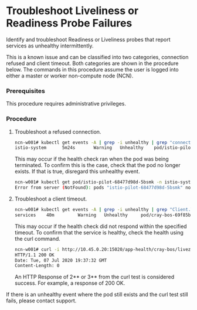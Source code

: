 # Troubleshoot Liveliness or Readiness Probe Failures

Identify and troubleshoot Readiness or Liveliness probes that report services as unhealthy intermittently.

This is a known issue and can be classified into two categories, connection refused and client timeout. Both categories are shown in the procedure below. The commands in this procedure assume the user is logged into either a master or worker non-compute node \(NCN\).

### Prerequisites

This procedure requires administrative privileges.

### Procedure

1.  Troubleshoot a refused connection.

    ```bash
    ncn-w001# kubectl get events -A | grep -i unhealthy | grep "connection refused"
    istio-system      5m24s       Warning   Unhealthy    pod/istio-pilot-68477d98d-5bsmk      Readiness probe failed: Get http://10.45.0.100:8080/ready: dial tcp 10.45.0.100:8080: connect: connection refused
    ```

    This may occur if the health check ran when the pod was being terminated. To confirm this is the case, check that the pod no longer exists. If that is true, disregard this unhealthy event.

    ```bash
    ncn-w001# kubectl get pod/istio-pilot-68477d98d-5bsmk -n istio-system
    Error from server (NotFound): pods "istio-pilot-68477d98d-5bsmk" not found
    ```

2.  Troubleshoot a client timeout.

    ```bash
    ncn-w001# kubectl get events -A | grep -i unhealthy | grep "Client.Timeout|DeadlineExceeded"
    services    40m         Warning   Unhealthy     pod/cray-bos-69f85bcd89-vdq52      Liveness probe failed: Get http://10.45.0.20:15020/app-health/cray-bos/livez: net/http: request canceled (Client.Timeout exceeded while awaiting headers)
    ```

    This may occur if the health check did not respond within the specified timeout. To confirm that the service is healthy, check the health using the curl command.

    ```bash
    ncn-w001# curl -i http://10.45.0.20:15020/app-health/cray-bos/livez
    HTTP/1.1 200 OK
    Date: Tue, 07 Jul 2020 19:37:32 GMT
    Content-Length: 0
    ```

    An HTTP Response of 2\*\* or 3\*\* from the curl test is considered success. For example, a response of 200 OK.

If there is an unhealthy event where the pod still exists and the curl test still fails, please contact support.


